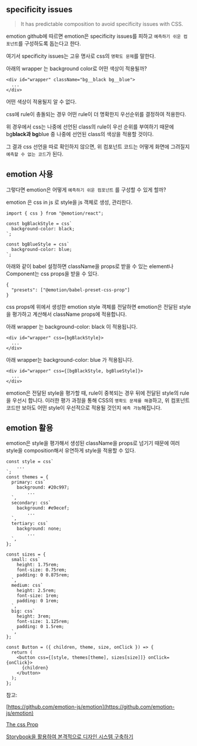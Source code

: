 ## specificity issues

> It has predictable composition to avoid specificity issues with CSS.

emotion github에 따르면 emotion은 specificity issues를 피하고 `예측하기 쉬운 컴포넌트`를 구성하도록 돕는다고 한다.

여기서 specificity issues는 고유 명사로 css의 `명확도 문제`를 말한다.

아래의 wrapper 는 background color로 어떤 색상이 적용될까?

```tsx
<div id="wrapper" className="bg__black bg__blue">
  ...
</div>
```

어떤 색상이 적용될지 알 수 없다.

css에 rule이 충돌되는 경우 어떤 rule이 더 명확한지 우선순위를 결정하여 적용한다.

위 경우에서 css는 나중에 선언된 class의 rule이 우선 순위를 부여하기 때문에 bg**black과 bg**blue 중 나중에 선언된 class의 색상을 적용할 것이다.

그 결과 css 선언을 따로 확인하지 않으면, 위 컴포넌트 코드는 어떻게 화면에 그려질지 `예측할 수 없는 코드`가 된다.

## emotion 사용

그렇다면 emotion은 어떻게 `예측하기 쉬운 컴포넌트` 를 구성할 수 있게 할까?

emotion 은 css in js 로 style을 js 객체로 생성, 관리한다.

```tsx
import { css } from "@emotion/react";

const bgBlackStyle = css`
  background-color: black;
`;

const bgBlueStyle = css`
  background-color: blue;
`;
```

아래와 같이 babel 설정하면 className을 props로 받을 수 있는 element나 Component는 css props을 받을 수 있다.

```tsx
{
  "presets": ["@emotion/babel-preset-css-prop"]
}
```

css props에 위에서 생성한 emotion style 객체를 전달하면 emotion은 전달된 style을 평가하고 계산해서 className props에 적용합니다.

아래 wrapper 는 background-color: black 이 적용됩니다.

```tsx
<div id="wrapper" css={bgBlackStyle}>
  ...
</div>
```

아래 wrapper는 background-color: blue 가 적용됩니다.

```tsx
<div id="wrapper" css={[bgBlackStyle, bgBlueStyle]}>
  ...
</div>
```

emotion은 전달된 style을 평가할 때, rule이 중복되는 경우 뒤에 전달된 style의 rule을 우선시 합니다. 이러한 평가 과정을 통해 CSS의 `명확도 문제를 해결`하고, 위 컴포넌트 코드만 보아도 어떤 style이 우선적으로 적용될 것인지 `예측 가능`해집니다.

## emotion 활용

emotion은 style을 평가해서 생성된 className을 props로 넘기기 때문에 여러 style을 composition해서 유연하게 style을 적용할 수 있다.

```tsx
const style = css`
	...
`;
const themes = {
  primary: css`
    background: #20c997;
		...
  `,
  secondary: css`
    background: #e9ecef;
		...
  `,
  tertiary: css`
    background: none;
		...
  `,
};

const sizes = {
  small: css`
    height: 1.75rem;
    font-size: 0.75rem;
    padding: 0 0.875rem;
  `,
  medium: css`
    height: 2.5rem;
    font-size: 1rem;
    padding: 0 1rem;
  `,
  big: css`
    height: 3rem;
    font-size: 1.125rem;
    padding: 0 1.5rem;
  `,
};

const Button = ({ children, theme, size, onClick }) => {
  return (
    <button css={[style, themes[theme], sizes[size]]} onClick={onClick}>
      {children}
    </button>
  );
};
```

참고:

[https://github.com/emotion-js/emotion](https://github.com/emotion-js/emotion)

[The css Prop](https://emotion.sh/docs/css-prop)

[Storybook을 활용하여 본격적으로 디자인 시스템 구축하기](https://velog.io/@velopert/create-your-own-design-system-with-storybook)
